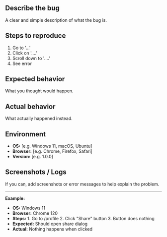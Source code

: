 ## Describe the bug

A clear and simple description of what the bug is.

## Steps to reproduce

1. Go to '...'
2. Click on '....'
3. Scroll down to '....'
4. See error

## Expected behavior

What you thought would happen.

## Actual behavior

What actually happened instead.

## Environment

- **OS:** [e.g. Windows 11, macOS, Ubuntu]
- **Browser:** [e.g. Chrome, Firefox, Safari]
- **Version:** [e.g. 1.0.0]

## Screenshots / Logs

If you can, add screenshots or error messages to help explain the problem.

---

**Example:**

- **OS:** Windows 11
- **Browser:** Chrome 120
- **Steps:** 1. Go to /profile 2. Click "Share" button 3. Button does nothing
- **Expected:** Should open share dialog
- **Actual:** Nothing happens when clicked
